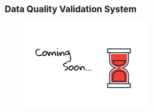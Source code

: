 # Data Quality Validation System

<figure><img src=".gitbook/assets/coming-soon.png" alt=""><figcaption></figcaption></figure>
